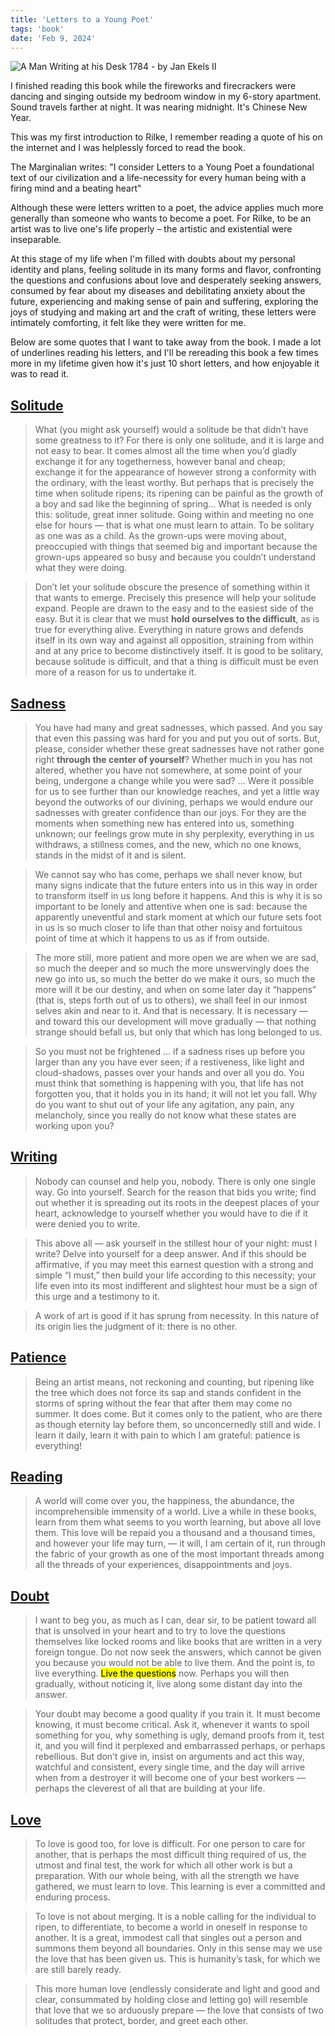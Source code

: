 ```yaml
---
title: 'Letters to a Young Poet'
tags: 'book'
date: 'Feb 9, 2024'
---
```


![A Man Writing at his Desk 1784 - by Jan Ekels II](/images/letter.jpg)

I finished reading this book while the fireworks and firecrackers were dancing and singing outside my bedroom window in my 6-story apartment. Sound travels farther at night. It was nearing midnight. It's Chinese New Year.

This was my first introduction to Rilke, I remember reading a quote of his on the internet and I was helplessly forced to read the book.

The Marginalian writes: "I consider Letters to a Young Poet a foundational text of our civilization and a life-necessity for every human being with a firing mind and a beating heart"

Although these were letters written to a poet, the advice applies much more generally than someone who wants to become a poet. For Rilke, to be an artist was to live one's life properly – the artistic and existential were inseparable.

At this stage of my life when I'm filled with doubts about my personal identity and plans, feeling solitude in its many forms and flavor, confronting the questions and confusions about love and desperately seeking answers, consumed by fear about my diseases and debilitating anxiety about the future, experiencing and making sense of pain and suffering, exploring the joys of studying and making art and the craft of writing, these letters were intimately comforting, it felt like they were written for me.

Below are some quotes that I want to take away from the book. I made a lot of underlines reading his letters, and I'll be rereading this book a few times more in my lifetime given how it's just 10 short letters, and how enjoyable it was to read it.

## [Solitude](https://www.themarginalian.org/2021/06/29/rilke-letters-to-a-young-poet-macy-barrows/)

> What (you might ask yourself) would a solitude be that didn’t have some greatness to it? For there is only one solitude, and it is large and not easy to bear. It comes almost all the time when you’d gladly exchange it for any togetherness, however banal and cheap; exchange it for the appearance of however strong a conformity with the ordinary, with the least worthy. But perhaps that is precisely the time when solitude ripens; its ripening can be painful as the growth of a boy and sad like the beginning of spring… What is needed is only this: solitude, great inner solitude. Going within and meeting no one else for hours — that is what one must learn to attain. To be solitary as one was as a child. As the grown-ups were moving about, preoccupied with things that seemed big and important because the grown-ups appeared so busy and because you couldn’t understand what they were doing.

> Don’t let your solitude obscure the presence of something within it that wants to emerge. Precisely this presence will help your solitude expand. People are drawn to the easy and to the easiest side of the easy. But it is clear that we must **hold ourselves to the difficult**, as is true for everything alive. Everything in nature grows and defends itself in its own way and against all opposition, straining from within and at any price to become distinctively itself. It is good to be solitary, because solitude is difficult, and that a thing is difficult must be even more of a reason for us to undertake it.

## [Sadness](https://www.themarginalian.org/2015/03/10/rilke-letters-to-a-young-poet-sadness/)

> You have had many and great sadnesses, which passed. And you say that even this passing was hard for you and put you out of sorts. But, please, consider whether these great sadnesses have not rather gone right **through the center of yourself**? Whether much in you has not altered, whether you have not somewhere, at some point of your being, undergone a change while you were sad? … Were it possible for us to see further than our knowledge reaches, and yet a little way beyond the outworks of our divining, perhaps we would endure our sadnesses with greater confidence than our joys. For they are the moments when something new has entered into us, something unknown; our feelings grow mute in shy perplexity, everything in us withdraws, a stillness comes, and the new, which no one knows, stands in the midst of it and is silent.

> We cannot say who has come, perhaps we shall never know, but many signs indicate that the future enters into us in this way in order to transform itself in us long before it happens. And this is why it is so important to be lonely and attentive when one is sad: because the apparently uneventful and stark moment at which our future sets foot in us is so much closer to life than that other noisy and fortuitous point of time at which it happens to us as if from outside.

> The more still, more patient and more open we are when we are sad, so much the deeper and so much the more unswervingly does the new go into us, so much the better do we make it ours, so much the more will it be our destiny, and when on some later day it “happens” (that is, steps forth out of us to others), we shall feel in our inmost selves akin and near to it. And that is necessary. It is necessary — and toward this our development will move gradually — that nothing strange should befall us, but only that which has long belonged to us.

> So you must not be frightened … if a sadness rises up before you larger than any you have ever seen; if a restiveness, like light and cloud-shadows, passes over your hands and over all you do. You must think that something is happening with you, that life has not forgotten you, that it holds you in its hand; it will not let you fall. Why do you want to shut out of your life any agitation, any pain, any melancholy, since you really do not know what these states are working upon you?

## [Writing](https://www.themarginalian.org/2016/10/04/rilke-letters-to-a-young-poet-writing/)

> Nobody can counsel and help you, nobody. There is only one single way. Go into yourself. Search for the reason that bids you write; find out whether it is spreading out its roots in the deepest places of your heart, acknowledge to yourself whether you would have to die if it were denied you to write.

> This above all — ask yourself in the stillest hour of your night: must I write? Delve into yourself for a deep answer. And if this should be affirmative, if you may meet this earnest question with a strong and simple “I must,” then build your life according to this necessity; your life even into its most indifferent and slightest hour must be a sign of this urge and a testimony to it.

> A work of art is good if it has sprung from necessity. In this nature of its origin lies the judgment of it: there is no other.

## [Patience](https://www.themarginalian.org/2018/06/22/rilke-patience-solitude-art/)

> Being an artist means, not reckoning and counting, but ripening like the tree which does not force its sap and stands confident in the storms of spring without the fear that after them may come no summer. It does come. But it comes only to the patient, who are there as though eternity lay before them, so unconcernedly still and wide. I learn it daily, learn it with pain to which I am grateful: patience is everything!

## [Reading](https://www.themarginalian.org/2015/12/04/rilke-letters-to-a-young-poet-reading/)

> A world will come over you, the happiness, the abundance, the incomprehensible immensity of a world. Live a while in these books, learn from them what seems to you worth learning, but above all love them. This love will be repaid you a thousand and a thousand times, and however your life may turn, — it will, I am certain of it, run through the fabric of your growth as one of the most important threads among all the threads of your experiences, disappointments and joys.

## [Doubt](https://www.themarginalian.org/2012/06/01/rilke-on-questions/)

> I want to beg you, as much as I can, dear sir, to be patient toward all that is unsolved in your heart and to try to love the questions themselves like locked rooms and like books that are written in a very foreign tongue. Do not now seek the answers, which cannot be given you because you would not be able to live them. And the point is, to live everything. <mark>Live the questions</mark> now. Perhaps you will then gradually, without noticing it, live along some distant day into the answer.

> Your doubt may become a good quality if you train it. It must become knowing, it must become critical. Ask it, whenever it wants to spoil something for you, why something is ugly, demand proofs from it, test it, and you will find it perplexed and embarrassed perhaps, or perhaps rebellious. But don’t give in, insist on arguments and act this way, watchful and consistent, every single time, and the day will arrive when from a destroyer it will become one of your best workers — perhaps the cleverest of all that are building at your life.

## [Love](https://www.themarginalian.org/2015/01/29/rilke-on-love/)

> To love is good too, for love is difficult. For one person to care for another, that is perhaps the most difficult thing required of us, the utmost and final test, the work for which all other work is but a preparation. With our whole being, with all the strength we have gathered, we must learn to love. This learning is ever a committed and enduring process.

> To love is not about merging. It is a noble calling for the individual to ripen, to differentiate, to become a world in oneself in response to another. It is a great, immodest call that singles out a person and summons them beyond all boundaries. Only in this sense may we use the love that has been given us. This is humanity’s task, for which we are still barely ready.

> This more human love (endlessly considerate and light and good and clear, consummated by holding close and letting go) will resemble that love that we so arduously prepare — the love that consists of two solitudes that protect, border, and greet each other.
